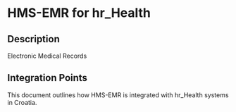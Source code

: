 # HMS-EMR for hr_Health

## Description

Electronic Medical Records

## Integration Points

This document outlines how HMS-EMR is integrated with hr_Health systems in Croatia.
